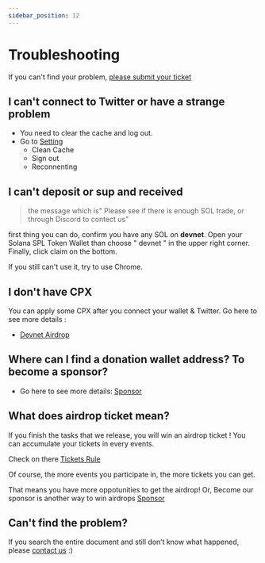 ```yaml
---
sidebar_position: 12
---
```


# Troubleshooting

If you can't find your problem, [please submit your ticket](https://klearthink.atlassian.net/servicedesk/customer/portals)

## I can't connect to Twitter or have a strange problem

- You need to clear the cache and log out.
- Go to [Setting](https://staging-launch.circlepod.app/settings)
  - Clean Cache
  - Sign out
  - Reconnenting

## I can't deposit or sup and received

> the message which is" Please see if there is enough SOL trade, or through Discord to contect us"

first thing you can do, confirm you have any SOL on **devnet**. Open your Solana SPL Token
Wallet than choose " devnet " in the upper right corner. Finally, click claim on the bottom.

If you still can't use it, try to use Chrome.

## I don't have CPX

You can apply some CPX after you connect your wallet & Twitter.
Go here to see more details :

- [Devnet Airdrop](/docs/community-event/vote-and-support/airdrop)

## Where can I find a donation wallet address? To become a sponsor?

- Go here to see more details: [Sponsor](sponsor)

## What does airdrop ticket mean?

If you finish the tasks that we release, you will win an airdrop ticket ! You can accumulate your tickets in every events.

Check on there [Tickets Rule](/docs/community-event/airdrop-event/tickets-rule)

Of course, the more events you participate in, the more tickets you can get. 

That means you have more oppotunities to get the airdrop! Or, Become our sponsor is another way to win airdrops [Sponsor](/docs/sponsor)

## Can't find the problem?

If you search the entire document and still don’t know what happened, please [contact us](https://discord.gg/WRbxfTKpJq) :)